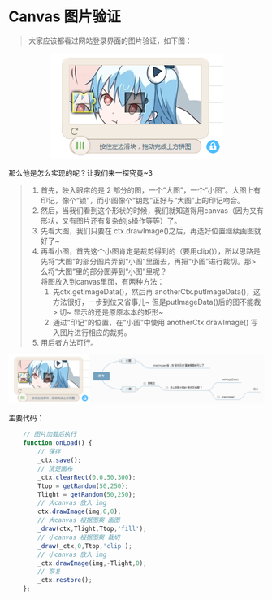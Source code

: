 # Canvas 图片验证

> 大家应该都看过网站登录界面的图片验证，如下图：

<p align="center">
    <img src="https://github.com/jimwong666/FEstart/blob/master/canvas%26svg/canvas图片验证/images/bilibili.png" alt="哔哩哔哩">
</p>

那么他是怎么实现的呢？让我们来一探究竟~3

> 1. 首先，映入眼帘的是 2 部分的图，一个“大图”，一个“小图”。大图上有印记，像个“锁”，而小图像个“钥匙”正好与“大图”上的印记吻合。
> 2. 然后，当我们看到这个形状的时候，我们就知道得用canvas（因为又有形状，又有图片还有复杂的js操作等等）了。
> 3. 先看大图，我们只要在 ctx.drawImage()之后，再选好位置继续画图就好了~
> 4. 再看小图，首先这个小图肯定是裁剪得到的（要用clip()），所以思路是先将“大图”的部分图片弄到“小图”里面去，再把“小图”进行裁切。那> 么将“大图”里的部分图弄到“小图”里呢？<br/>将图放入到canvas里面，有两种方法：
>    1. 先ctx.getImageData()，然后再 anotherCtx.putImageData()，这方法很好，一步到位又省事儿~ 但是putImageData()后的图不能裁> 切~ 显示的还是原原本本的矩形~
>    2. 通过“印记”的位置，在“小图”中使用 anotherCtx.drawImage() 写入图片进行相应的裁剪。
> 5. 用后者方法可行。

<p align="center">
    <img src="https://github.com/jimwong666/FEstart/blob/master/canvas%26svg/canvas图片验证/images/slideToUnlock.png" alt="思考">
</p>

主要代码：

```javascript
    // 图片加载后执行
    function onLoad() {
		// 保存
    	_ctx.save();
    	// 清楚画布
    	_ctx.clearRect(0,0,50,300);
    	Ttop = getRandom(50,250);
    	Tlight = getRandom(50,250);
    	// 大canvas 放入 img
    	ctx.drawImage(img,0,0);
    	// 大canvas 根据图案 画图
    	_draw(ctx,Tlight,Ttop,'fill');
    	// 小canvas 根据图案 裁切
    	_draw(_ctx,0,Ttop,'clip');
    	// 小canvas 放入 img
    	_ctx.drawImage(img,-Tlight,0);
		// 恢复
    	_ctx.restore();
    };
```
